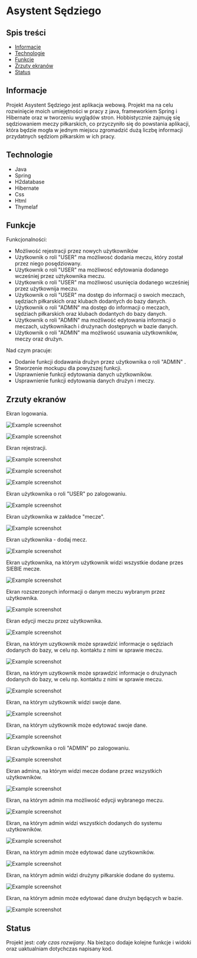 # Asystent Sędziego

## Spis treści
* [Informacje](#informacje)
* [Technologie](#technologie)
* [Funkcje](#funkcje)
* [Zrzuty ekranów](#zrzuty-ekranów)
* [Status](#status)

## Informacje
Projekt Asystent Sędziego jest aplikacja webową. Projekt ma na celu rozwinięcie moich umiejętności w pracy z java, 
frameworkiem Spring i Hibernate oraz w tworzeniu wyglądów stron. Hobbistycznie zajmuję się sędziowaniem meczy piłkarskich, 
co przyczyniło się do powstania aplikacji, która będzie mogła w jednym miejscu zgromadzić dużą liczbę informacji 
przydatnych sędziom piłkarskim w ich pracy.

## Technologie
* Java
* Spring
* H2database
* Hibernate
* Css
* Html
* Thymelaf

## Funkcje
Funkcjonalności:
* Możliwość rejestracji przez nowych użytkowników
* Użytkownik o roli "USER" ma możliwosć dodania meczu, który został przez niego posędziowany.
* Użytkownik o roli "USER" ma możliwosć edytowania dodanego wcześniej przez użtykownika meczu.
* Użytkownik o roli "USER" ma możliwosć usunięcia dodanego wcześniej przez użytkownija meczu.
* Użytkownik o roli "USER" ma dostęp do informacji o swoich meczach, sędziach piłkarskich oraz klubach dodantych do bazy danych.
* Użytkownik o roli "ADMIN" ma dostęp do informacji o meczach, sędziach piłkarskich oraz klubach dodantych do bazy danych.
* Użytkownik o roli "ADMIN" ma możliwość edytowania informacji o meczach, użytkownikach i drużynach dostępnych w bazie danych.
* Użytkownik o roli "ADMIN" ma możliwość usuwania użytkowników, meczy oraz drużyn.

Nad czym pracuje:
* Dodanie funkcji dodawania drużyn przez użytkownika o roli "ADMIN" .
* Stworzenie mockupu dla powyższej funkcji.
* Usprawnienie funkcji edytowania danych użytkowników.
* Usprawnienie funkcji edytowania danych drużyn i meczy.

## Zrzuty ekranów

Ekran logowania.

![Example screenshot](./img/login.jpg)

![Example screenshot](./img/login.err.jpg)

Ekran rejestracji.

![Example screenshot](./img/register.jpg)

![Example screenshot](./img/register.err.jpg)

![Example screenshot](./img/register.err.r.jpg)

Ekran użytkownika o roli "USER" po zalogowaniu.

![Example screenshot](./img/ushome.jpg)

Ekran użytkownika w zakładce "mecze".

![Example screenshot](./img/usmecze.jpg)

Ekran użytkownika - dodaj mecz.

![Example screenshot](./img/usdodajmecz.jpg)

Ekran użytkownika, na którym użytkownik widzi wszystkie dodane przes SIEBIE mecze.

![Example screenshot](./img/usmeczelista.jpg)

Ekran rozszerzonych informacji o danym meczu wybranym przez użytkownika.

![Example screenshot](./img/usinfomecz.jpg)

Ekran edycji meczu przez użytkownika.

![Example screenshot](./img/usedytujmecz.jpg)

Ekran, na którym uzytkownik może sprawdzić informacje o sędziach dodanych do bazy, w celu np. kontaktu z nimi w sprawie meczu.

![Example screenshot](./img/ussedziowie.jpg)

Ekran, na którym uzytkownik może sprawdzić informacje o drużynach dodanych do bazy, w celu np. kontaktu z nimi w sprawie meczu.

![Example screenshot](./img/usdruzyny.jpg)

Ekran, na którym użytkownik widzi swoje dane.

![Example screenshot](./img/usprofil.jpg)

Ekran, na którym użytkownik może edytować swoje dane.

![Example screenshot](./img/usprofiledycja.jpg)

Ekran użytkownika o roli "ADMIN" po zalogowaniu.

![Example screenshot](./img/adhome.jpg)

Ekran admina, na którym widzi mecze dodane przez wszystkich użytkowników.

![Example screenshot](./img/admecze.jpg)

Ekran, na którym admin ma możliwość edycji wybranego meczu.

![Example screenshot](./img/adedytujmecz.jpg)

Ekran, na którym admin widzi wszystkich dodanych do systemu użytkowników.

![Example screenshot](./img/adsedziowie.jpg)

Ekran, na którym admin może edytować dane uzytkowników.

![Example screenshot](./img/adedytujuzytownika.jpg)

Ekran, na którym admin widzi drużyny piłkarskie dodane do systemu.

![Example screenshot](./img/addruzyny.jpg)

Ekran, na którym admin może edytować dane drużyn będących w bazie.

![Example screenshot](./img/adedytujdruzyne.jpg)

## Status
Projekt jest: _cały czas rozwijany_. Na bieżąco dodaje kolejne funkcje i widoki oraz uaktualniam dotychczas napisany kod.



